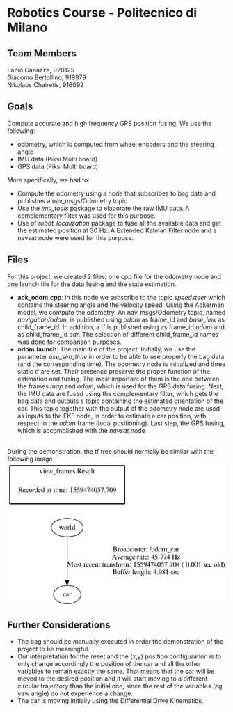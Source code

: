 # Robotics Course - Politecnico di Milano

## Team Members
Fabio Canazza, 920125  
Giacomo Bertollino, 919979  
Nikolaos Chairetis, 916092

## Goals
Compute accurate and high frequency GPS position fusing. We use the following:
- odometry, which is computed from wheel encoders and the steering angle
- IMU data (Piksi Multi board)
- GPS data (Piksi Multi board)

More specifically, we had to:
- Compute the odometry using a node that subscribes to bag data and publishes a nav_msgs/Odometry topic
- Use the *imu_tools* package to elaborate the raw IMU data. A complementary filter was used for this purpose.
- Use of *robot_localization* package to fuse all the available data and get the estimated position at 30 Hz. A Extended Kalman Filter node and a navsat node were used for this purpose.

## Files
For this project, we created 2 files; one cpp file for the odometry node and one launch file for the data fusing and the state estimation.
- **ack_odom.cpp**:
In this node we subscribe to the topic *speedsteer* which contains the steering angle and the velocity speed. Using the Ackerman model, we compute the odometry.
An nav_msgs/Odometry topic, named *navigation/odom*, is published using *odom* as frame_id and *base_link* as child_frame_id. In addition, a tf is published using 
as frame_id *odom* and as child_frame_id *car*. The selection of different child_frame_id names was done for comparison purposes.
- **odom.launch**:
The main file of the project. Initially, we use the parameter *use_sim_time* in order to be able to use properly the bag data (and the corresponding time). The odometry node is initialized and three static tf are set. Their presence 
preserve the proper function of the estimation and fusing. The most important of them is the one between the frames *map* and *odom*, which is used for the GPS data fusing.
Next, the IMU data are fused using the complementary filter, which gets the bag data and outputs a topic containing the estimated orientation of the car.
This topic together with the output of the odometry node are used as inputs to the EKF node, in order to estimate a car position, with respect to the *odom* frame (local positioning).
Last step, the GPS fusing, which is accomplished with the *navsat* node

<br> During the demonstration, the tf tree should normally be similar with the following image
![tf-tree](https://raw.githubusercontent.com/nikchrts/prj_1/master/tf_tree.png)

## Further Considerations
* The bag should be manually executed in order the demonstration of the project to be meaningful.
* Our interpretation for the reset and the (x,y) position configuration is to only change accordingly the position of the car and all the other variables to remain exactly the same. That means that the car will be moved to the desired position and it will start moving to a different circular trajectory than the initial one, since the rest of the variables (eg yaw angle) do not experience a change.
* The car is moving initially using the Differential Drive Kinematics. 
